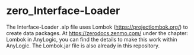 # zero_Interface-Loader

The Interface-Loader .alp file uses Lombok (https://projectlombok.org/) to create data packages. At https://zerodocs.zenmo.com/ under the chapter: Lombok in AnyLogic, you can find the details to make this work within AnyLogic. The Lombok.jar file is also already in this repository.